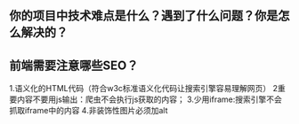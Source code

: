 ## 你的项目中技术难点是什么？遇到了什么问题？你是怎么解决的？


## 前端需要注意哪些SEO？
1.语义化的HTML代码（符合w3c标准语义化代码让搜索引擎容易理解网页）
2重要内容不要用js输出：爬虫不会执行js获取的内容；
3.少用iframe:搜索引擎不会抓取iframe中的内容
4.非装饰性图片必须加alt